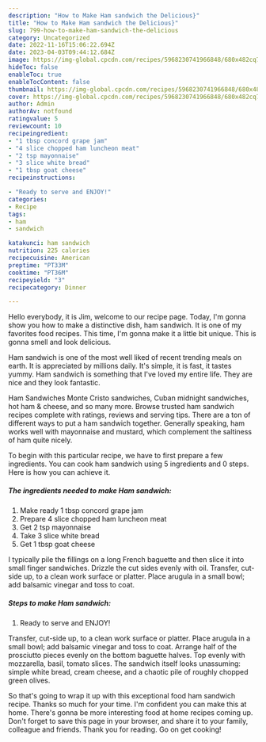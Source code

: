 ```yaml
---
description: "How to Make Ham sandwich the Delicious}"
title: "How to Make Ham sandwich the Delicious}"
slug: 799-how-to-make-ham-sandwich-the-delicious
category: Uncategorized
date: 2022-11-16T15:06:22.694Z
date: 2023-04-03T09:44:12.684Z
image: https://img-global.cpcdn.com/recipes/5968230741966848/680x482cq70/ham-sandwich-recipe-main-photo.jpg
hideToc: false
enableToc: true
enableTocContent: false
thumbnail: https://img-global.cpcdn.com/recipes/5968230741966848/680x482cq70/ham-sandwich-recipe-main-photo.jpg
cover: https://img-global.cpcdn.com/recipes/5968230741966848/680x482cq70/ham-sandwich-recipe-main-photo.jpg
author: Admin
authorAv: notfound
ratingvalue: 5
reviewcount: 10
recipeingredient:
- "1 tbsp concord grape jam"
- "4 slice chopped ham luncheon meat"
- "2 tsp mayonnaise"
- "3 slice white bread"
- "1 tbsp goat cheese"
recipeinstructions:

- "Ready to serve and ENJOY!"
categories:
- Recipe
tags:
- ham
- sandwich

katakunci: ham sandwich 
nutrition: 225 calories
recipecuisine: American
preptime: "PT33M"
cooktime: "PT36M"
recipeyield: "3"
recipecategory: Dinner

---
```



Hello everybody, it is Jim, welcome to our recipe page. Today, I'm gonna show you how to make a distinctive dish, ham sandwich. It is one of my favorites food recipes. This time, I'm gonna make it a little bit unique. This is gonna smell and look delicious.

Ham sandwich is one of the most well liked of recent trending meals on earth. It is appreciated by millions daily. It's simple, it is fast, it tastes yummy. Ham sandwich is something that I've loved my entire life. They are nice and they look fantastic.

Ham Sandwiches Monte Cristo sandwiches, Cuban midnight sandwiches, hot ham &amp; cheese, and so many more. Browse trusted ham sandwich recipes complete with ratings, reviews and serving tips. There are a ton of different ways to put a ham sandwich together. Generally speaking, ham works well with mayonnaise and mustard, which complement the saltiness of ham quite nicely.


To begin with this particular recipe, we have to first prepare a few ingredients. You can cook ham sandwich using 5 ingredients and 0 steps. Here is how you can achieve it.

<!--inarticleads1-->

##### The ingredients needed to make Ham sandwich:

1. Make ready 1 tbsp concord grape jam
1. Prepare 4 slice chopped ham luncheon meat
1. Get 2 tsp mayonnaise
1. Take 3 slice white bread
1. Get 1 tbsp goat cheese


I typically pile the fillings on a long French baguette and then slice it into small finger sandwiches. Drizzle the cut sides evenly with oil. Transfer, cut-side up, to a clean work surface or platter. Place arugula in a small bowl; add balsamic vinegar and toss to coat. 

<!--inarticleads2-->

##### Steps to make Ham sandwich:


1. Ready to serve and ENJOY!

Transfer, cut-side up, to a clean work surface or platter. Place arugula in a small bowl; add balsamic vinegar and toss to coat. Arrange half of the prosciutto pieces evenly on the bottom baguette halves. Top evenly with mozzarella, basil, tomato slices. The sandwich itself looks unassuming: simple white bread, cream cheese, and a chaotic pile of roughly chopped green olives. 

So that's going to wrap it up with this exceptional food ham sandwich recipe. Thanks so much for your time. I'm confident you can make this at home. There's gonna be more interesting food at home recipes coming up. Don't forget to save this page in your browser, and share it to your family, colleague and friends. Thank you for reading. Go on get cooking!
